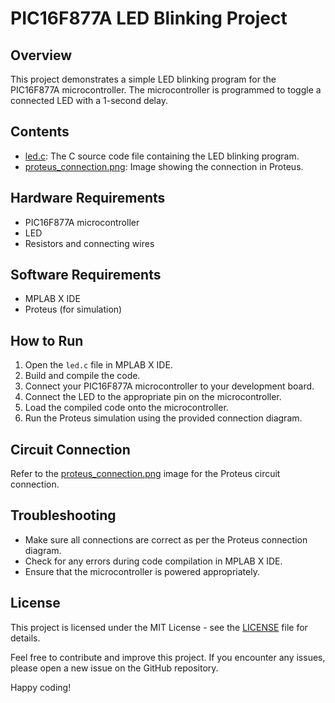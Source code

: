 # PIC16F877A LED Blinking Project

## Overview

This project demonstrates a simple LED blinking program for the PIC16F877A microcontroller. The microcontroller is programmed to toggle a connected LED with a 1-second delay.

## Contents

- [led.c](led.c): The C source code file containing the LED blinking program.
- [proteus_connection.png](proteus_connection.png): Image showing the connection in Proteus.

## Hardware Requirements

- PIC16F877A microcontroller
- LED
- Resistors and connecting wires

## Software Requirements

- MPLAB X IDE
- Proteus (for simulation)

## How to Run

1. Open the `led.c` file in MPLAB X IDE.
2. Build and compile the code.
3. Connect your PIC16F877A microcontroller to your development board.
4. Connect the LED to the appropriate pin on the microcontroller.
5. Load the compiled code onto the microcontroller.
6. Run the Proteus simulation using the provided connection diagram.

## Circuit Connection

Refer to the [proteus_connection.png](proteus_connection.png) image for the Proteus circuit connection.

## Troubleshooting

- Make sure all connections are correct as per the Proteus connection diagram.
- Check for any errors during code compilation in MPLAB X IDE.
- Ensure that the microcontroller is powered appropriately.

## License

This project is licensed under the MIT License - see the [LICENSE](LICENSE) file for details.

Feel free to contribute and improve this project. If you encounter any issues, please open a new issue on the GitHub repository.

Happy coding!

